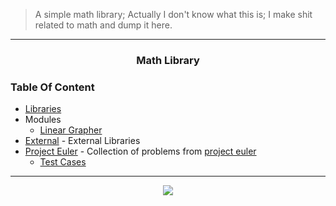 >A simple math library; Actually I don't know what this is; I make shit related to math and dump it here.

---

<h3 align="center">Math Library</h3>


### Table Of Content

- [Libraries](lib/README.md)
- Modules
	- [Linear Grapher](lineargrapher)
- [External](external) - External Libraries
- [Project Euler](projecteuler) - Collection of problems from [project euler](https://projecteuler.net/about)
	- [Test Cases](tests/projecteulertest)

---

<p align="center">
<img src="https://projecteuler.net/profile/kanna800.png">
</p>
